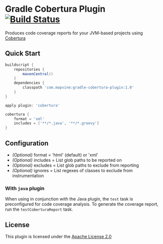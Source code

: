 # Gradle Cobertura Plugin [![Build Status](https://buildhive.cloudbees.com/job/Mapvine/job/gradle-cobertura-plugin/badge/icon)](https://buildhive.cloudbees.com/job/Mapvine/job/gradle-cobertura-plugin/)
Produces code coverage reports for your JVM-based projects using [Cobertura](http://cobertura.sourceforge.net/)

## Quick Start

```groovy
buildscript {
    repositories {
        mavenCentral()
    }
    dependencies {
        classpath 'com.mapvine:gradle-cobertura-plugin:1.0'
    }
}

apply plugin: 'cobertura'

cobertura {
    format = 'xml'
    includes = ['**/*.java', '**/*.groovy']
}
```

## Configuration

* _(Optional)_ format = 'html' (default) or 'xml'
* _(Optional)_ includes = List<String> glob paths to be reported on
* _(Optional)_ excludes = List<String> glob paths to exclude from reporting
* _(Optional)_ ignores = List<String> regexes of classes to exclude from instrumentation

### With `java` plugin

When using in conjunction with the Java plugin, the `test` task is preconfigured for code coverage analysis. To generate the coverage report, run the `testCoberturaReport` task.

## License
This plugin is licensed under the [Apache License 2.0](http://www.apache.org/licenses/LICENSE-2.0.html)
